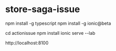 # store-saga-issue

npm install -g typescript
npm install -g ionic@beta

cd actionissue
npm install
ionic serve --lab

http://localhost:8100
